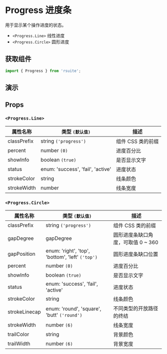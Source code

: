 # Progress 进度条

用于显示某个操作进度的状态。

* `<Progress.Line>` 线性进度
* `<Progress.Circle>` 圆形进度

## 获取组件

```js
import { Progress } from 'rsuite';
```

## 演示

<!--{demo}-->

## Props

### `<Progress.Line>`

| 属性名称    | 类型 `(默认值)`                   | 描述              |
| ----------- | --------------------------------- | ----------------- |
| classPrefix | string `('progress')`             | 组件 CSS 类的前缀 |
| percent     | number `(0)`                      | 进度百分比        |
| showInfo    | boolean `(true)`                  | 是否显示文字      |
| status      | enum: 'success', 'fail', 'active' | 进度状态          |
| strokeColor | string                            | 线条颜色          |
| strokeWidth | number                            | 线条宽度          |

### `<Progress.Circle>`

| 属性名称      | 类型 `(默认值)`                                  | 描述                               |
| ------------- | ------------------------------------------------ | ---------------------------------- |
| classPrefix   | string `('progress')`                            | 组件 CSS 类的前缀                  |
| gapDegree     | gapDegree                                        | 圆形进度条缺口角度，可取值 0 ~ 360 |
| gapPosition   | enum: 'right', 'top', 'bottom', 'left' `('top')` | 圆形进度条缺口位置                 |
| percent       | number `(0)`                                     | 进度百分比                         |
| showInfo      | boolean `(true)`                                 | 是否显示文字                       |
| status        | enum: 'success', 'fail', 'active'                | 进度状态                           |
| strokeColor   | string                                           | 线条颜色                           |
| strokeLinecap | enum: 'round', 'square', 'butt' `('round')`      | 不同类型的开放路径的终结           |
| strokeWidth   | number `(6)`                                     | 线条宽度                           |
| trailColor    | string                                           | 背景颜色                           |
| trailWidth    | number `(6)`                                     | 背景宽度                           |

